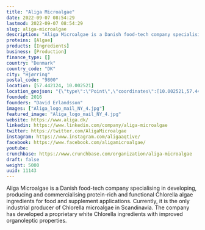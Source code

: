 ```yaml
---
title: "Aliga Microalgae"
date: 2022-09-07 08:54:29
lastmod: 2022-09-07 08:54:29
slug: aliga-microalgae
description: "Aliga Microalgae is a Danish food-tech company specialising in developing, producing and commercialising protein-rich and functional Chlorella algae ingredients for food and supplement applications. Currently, it is the only industrial producer of Chlorella microalgae in Scandinavia. The company has developed a proprietary white Chlorella ingredients with improved organoleptic properties."
proteins: [Algae]
products: [Ingredients]
business: [Production]
finance_type: []
country: "Denmark"
country_code: "DK"
city: "Hjørring"
postal_code: "9800"
location: [57.442124, 10.002521]
location_geojson: "{\"type\":\"Point\",\"coordinates\":[10.002521,57.442124]}"
founded: 2016
founders: "David Erlandsson"
images: ["Aliga_logo_mail_NY_4.jpg"]
featured_image: "Aliga_logo_mail_NY_4.jpg"
website: https://www.aliga.dk/
linkedin: https://www.linkedin.com/company/aliga-microalgae
twitter: https://twitter.com/AligaMicroalgae
instagram: https://www.instagram.com/aligaaqtive/
facebook: https://www.facebook.com/aligamicroalgae/
youtube: 
crunchbase: https://www.crunchbase.com/organization/aliga-microalgae
draft: false
weight: 5000
uuid: 11143
---
```

Aliga Microalgae is a Danish food-tech company specialising in developing, producing and commercialising protein-rich and functional Chlorella algae ingredients for food and supplement applications. Currently, it is the only industrial producer of Chlorella microalgae in Scandinavia. The company has developed a proprietary white Chlorella ingredients with improved organoleptic properties.

